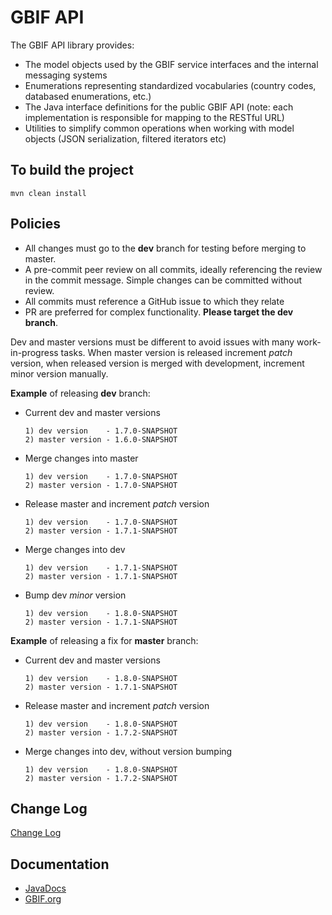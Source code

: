 # GBIF API

The GBIF API library provides:
 * The model objects used by the GBIF service interfaces and the internal messaging systems
 * Enumerations representing standardized vocabularies (country codes, databased enumerations, etc.)
 * The Java interface definitions for the public GBIF API (note: each implementation is responsible for mapping to the RESTful URL)
 * Utilities to simplify common operations when working with model objects (JSON serialization, filtered iterators etc)

## To build the project
```
mvn clean install
```

## Policies
 * All changes must go to the **dev** branch for testing before merging to master.
 * A pre-commit peer review on all commits, ideally referencing the review in the commit message. Simple changes can be committed without review.
 * All commits must reference a GitHub issue to which they relate
 * PR are preferred for complex functionality. **Please target the dev branch**.

 Dev and master versions must be different to avoid issues with many work-in-progress tasks. When master version is released increment _patch_ version, when released version is merged with development, increment minor version manually.

 **Example** of releasing **dev** branch:
  * Current dev and master versions
    ```
    1) dev version    - 1.7.0-SNAPSHOT
    2) master version - 1.6.0-SNAPSHOT
    ```
  * Merge changes into master
    ```
    1) dev version    - 1.7.0-SNAPSHOT
    2) master version - 1.7.0-SNAPSHOT
    ```
  * Release master and increment _patch_ version
    ```
    1) dev version    - 1.7.0-SNAPSHOT
    2) master version - 1.7.1-SNAPSHOT
    ```
  * Merge changes into dev
    ```
    1) dev version    - 1.7.1-SNAPSHOT
    2) master version - 1.7.1-SNAPSHOT
    ```
  * Bump dev _minor_ version
    ```
    1) dev version    - 1.8.0-SNAPSHOT
    2) master version - 1.7.1-SNAPSHOT
    ```
 **Example** of releasing a fix for **master** branch:
  * Current dev and master versions
    ```
    1) dev version    - 1.8.0-SNAPSHOT
    2) master version - 1.7.1-SNAPSHOT
    ```
  * Release master and increment _patch_ version
    ```
    1) dev version    - 1.8.0-SNAPSHOT
    2) master version - 1.7.2-SNAPSHOT
    ```
  * Merge changes into dev, without version bumping
    ```
    1) dev version    - 1.8.0-SNAPSHOT
    2) master version - 1.7.2-SNAPSHOT
    ```

## Change Log
[Change Log](CHANGELOG.md)

## Documentation

* [JavaDocs](https://gbif.github.io/gbif-api/apidocs/)
* [GBIF.org](https://www.gbif.org/developer/summary)
